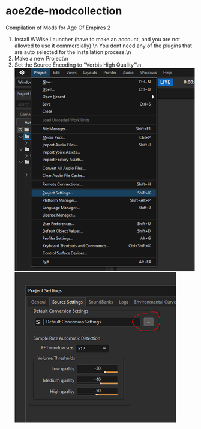 # aoe2de-modcollection
Compilation of Mods for Age Of Empires 2

1. Install WWise Launcher (have to make an account, and you are not allowed to use it commercially) \n
  You dont need any of the plugins that are auto selected for the installation process.\n
2. Make a new Project\n
3. Set the Source Encoding to "Vorbis High Quality"\n
![Screenshot](quietsoundmod/scr1.png)
![Screenshot](quietsoundmod/scr2.png)
